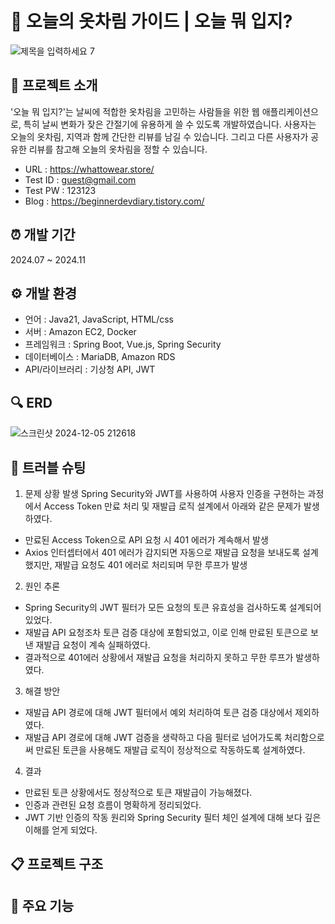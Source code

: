 # :dress: 오늘의 옷차림 가이드 | 오늘 뭐 입지?

![제목을 입력하세요 7](https://github.com/user-attachments/assets/5189e4ea-e239-4a82-8abb-a8a3679446ff)


## 💁 프로젝트 소개

'오늘 뭐 입지?'는 날씨에 적합한 옷차림을 고민하는 사람들을 위한 웹 애플리케이션으로, 특히 날씨 변화가 잦은 간절기에 유용하게 쓸 수 있도록 개발하였습니다. 사용자는 오늘의 옷차림, 지역과 함께 간단한 리뷰를 남길 수 있습니다. 그리고 다른 사용자가 공유한 리뷰를 참고해 오늘의 옷차림을 정할 수 있습니다. 


* URL : https://whattowear.store/
* Test ID : guest@gmail.com
* Test PW : 123123 
* Blog : https://beginnerdevdiary.tistory.com/

  
## ⏰ 개발 기간

2024.07 ~ 2024.11


## ⚙️ 개발 환경

- 언어 : Java21, JavaScript, HTML/css
- 서버 : Amazon EC2, Docker
- 프레임워크 : Spring Boot, Vue.js, Spring Security
- 데이터베이스 : MariaDB, Amazon RDS
- API/라이브러리 : 기상청 API, JWT


## 🔍 ERD

![스크린샷 2024-12-05 212618](https://github.com/user-attachments/assets/d825a75c-02d6-4cbf-906f-43e9822e9bc6)


## 🚀 트러블 슈팅

1. 문제 상황 발생
Spring Security와 JWT를 사용하여 사용자 인증을 구현하는 과정에서 Access Token 만료 처리 및 재발급 로직 설계에서 아래와 같은 문제가 발생하였다.
* 만료된 Access Token으로 API 요청 시 401 에러가 계속해서 발생
* Axios 인터셉터에서 401 에러가 감지되면 자동으로 재발급 요청을 보내도록 설계했지만, 재발급 요청도 401 에러로 처리되며 무한 루프가 발생


2. 원인 추론
* Spring Security의 JWT 필터가 모든 요청의 토큰 유효성을 검사하도록 설계되어 있었다.
* 재발급 API 요청조차 토큰 검증 대상에 포함되었고, 이로 인해 만료된 토큰으로 보낸 재발급 요청이 계속 실패하였다.
* 결과적으로 401에러 상황에서 재발급 요청을 처리하지 못하고 무한 루프가 발생하였다.


3. 해결 방안
* 재발급 API 경로에 대해 JWT 필터에서 예외 처리하여 토큰 검증 대상에서 제외하였다.
* 재발급 API 경로에 대해 JWT 검증을 생략하고 다음 필터로 넘어가도록 처리함으로써 만료된 토큰을 사용해도 재발급 로직이 정상적으로 작동하도록 설계하였다.


4. 결과
* 만료된 토큰 상황에서도 정상적으로 토큰 재발급이 가능해졌다.
* 인증과 관련된 요청 흐름이 명확하게 정리되었다.
* JWT 기반 인증의 작동 원리와 Spring Security 필터 체인 설계에 대해 보다 깊은 이해를 얻게 되었다.



## 📋 프로젝트 구조


## 📌 주요 기능


